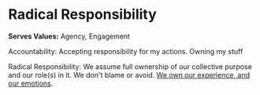 # Radical Responsibility

**Serves Values:** Agency, Engagement


Accountability: Accepting responsibility for my actions. Owning my stuff

Radical Responsibility: We assume full ownership of our collective purpose and our role(s) in it. We don't blame or avoid. [We own our experience, and our emotions](https://www.youtube.com/watch?v=lk_a2iWWoVQ&feature=youtu.be).
